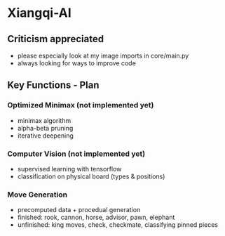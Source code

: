 # Xiangqi-AI

## Criticism appreciated
- please especially look at my image imports in core/main.py
- always looking for ways to improve code

## Key Functions - Plan
### Optimized Minimax (not implemented yet)
- minimax algorithm
- alpha-beta pruning
- iterative deepening

### Computer Vision (not implemented yet)
- supervised learning with tensorflow
- classification on physical board (types & positions)

### Move Generation
- precomputed data + procedual generation
- finished: rook, cannon, horse, advisor, pawn, elephant
- unfinished: king moves, check, checkmate, classifying pinned pieces
